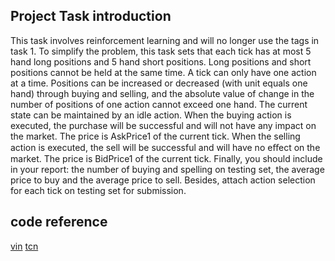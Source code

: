 ## Project Task introduction
This task involves reinforcement learning and will no longer use the tags in task 1. To simplify the problem, this task sets that each tick has at most 5 hand long positions and 5 hand short positions. Long positions and short positions cannot be held at the same time. A tick can only have one action at a time. Positions can be increased or decreased (with unit equals one hand) through buying and selling, and the absolute value of change in the number of positions of one action cannot exceed one hand. The current state can be maintained by an idle action. When the buying action is executed, the purchase will be successful and will not have any impact on the market. The price is AskPrice1 of the current tick. When the selling action is executed, the sell will be successful and will have no eﬀect on the market. The price is BidPrice1 of the current tick. Finally, you should include in your report: the number of buying and spelling on testing set, the average price to buy and the average price to sell. Besides, attach action selection for each tick on testing set for submission. 

## code reference
[vin](https://github.com/TheAbhiKumar/tensorflow-value-iteration-networks)
[tcn](https://github.com/Songweiping/TCN-TF)